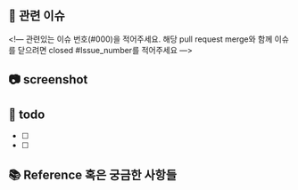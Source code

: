 ## 📌 관련 이슈
<!— 관련있는 이슈 번호(#000)을 적어주세요.
  해당 pull request merge와 함께 이슈를 닫으려면
  closed #Issue_number를 적어주세요 —>

## 📷 screenshot
<!-- 시연영상을 업로드해수제요. -->

## 📝 todo
<!-- 상세한 작업으로 구분하여 나누어주세요. -->
- [ ] 
- [ ]

## 📚 Reference 혹은 궁금한 사항들
<!-- 참고할 사항이 있다면 적어주세요 -->
